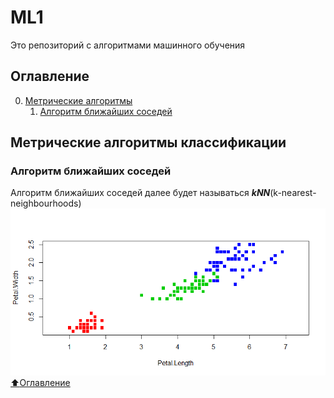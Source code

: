 # ML1

Это репозиторий с алгоритмами машинного обучения

## Оглавление
0. [Метрические алгоритмы](#Метрические-алгоритмы-классификации)
    1. [Алгоритм ближайших соседей](#Алгоритм-ближайших-соседей)

## Метрические алгоритмы классификации
### Алгоритм ближайших соседей
Алгоритм ближайших соседей далее будет называться ***kNN***(k-nearest-neighbourhoods)
![ХДЕ?????](kNN/base.png?raw=true "Optional Title")
[:arrow_up:Оглавление](#Оглавление)
